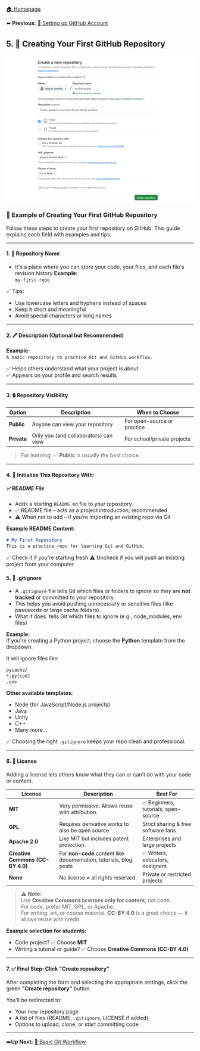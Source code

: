[ 🏠 Homepage](../README.md)

⬅️ **Previous:** [👤 Setting up GitHub Account](./1-4-setting-github.md)

## 5. 🔧 Creating Your First GitHub Repository

![Creating Github Repository](../images/repo-example.png)

### 🔧 Example of Creating Your First GitHub Repository

Follow these steps to create your first repository on GitHub. This guide explains each field with examples and tips.

---

#### 1. 📝 Repository Name
- It's a place where you can store your code, your files, and each file's revision history
**Example:**  
`my-first-repo`

✅ Tips:
- Use lowercase letters and hyphens instead of spaces
- Keep it short and meaningful  
- Avoid special characters or long names

---

#### 2. 🖊️ Description (Optional but Recommended)

**Example:**  
`A basic repository to practice Git and GitHub workflow.`

✅ Helps others understand what your project is about  
✅ Appears on your profile and search results

---

#### 3. 🔒 Repository Visibility

| Option     | Description                            | When to Choose               |
|------------|----------------------------------------|------------------------------|
| **Public** | Anyone can view your repository        | For open-source or practice  |
| **Private**| Only you (and collaborators) can view  | For school/private projects  |

> For learning: ✅ **Public** is usually the best choice.

---

#### 4. 📄 Initialize This Repository With:

##### ✅ README File

- Adds a starting `README.md` file to your repository.
- ✅ README file – acts as a project introduction; recommended
- ⚠️ When not to add – if you’re importing an existing repo via Git

**Example README Content:**
```markdown
# My First Repository
This is a practice repo for learning Git and GitHub.
```
✅ Check it if you're starting fresh
⚠️ Uncheck if you will push an existing project from your computer

#### 5. 🛑 .gitignore

-  A `.gitignore` file tells Git which files or folders to ignore so they are **not tracked** or committed to your repository.
- This helps you avoid pushing unnecessary or sensitive files (like passwords or large cache folders).
- What it does: tells Git which files to ignore (e.g., node_modules, env files)

**Example:**  
If you're creating a Python project, choose the **Python** template from the dropdown.

It will ignore files like:

```
pycache/
*.py[cod]
.env
```


**Other available templates:**  
- Node (for JavaScript/Node.js projects)  
- Java  
- Unity  
- C++  
- Many more…

✅ Choosing the right `.gitignore` keeps your repo clean and professional.

---

#### 6. 📜 License

Adding a license lets others know what they can or can’t do with your code or content.

| License            | Description                                                  | Best For                            |
|--------------------|--------------------------------------------------------------|-------------------------------------|
| **MIT**            | Very permissive. Allows reuse with attribution.              | ✅ Beginners, tutorials, open-source |
| **GPL**            | Requires derivative works to also be open source.            | Strict sharing & free software fans |
| **Apache 2.0**     | Like MIT but includes patent protection.                     | Enterprises and large projects      |
| **Creative Commons (CC-BY 4.0)** | For **non-code** content like documentation, tutorials, blog posts | ✅ Writers, educators, designers     |
| **None**           | No license = all rights reserved.                            | Private or restricted projects      |

> ⚠️ **Note:**  
> Use **Creative Commons licenses only for content**, not code.  
> For code, prefer MIT, GPL, or Apache.  
> For writing, art, or course material, **CC-BY 4.0** is a great choice — it allows reuse with credit.

**Example selection for students:**  
- Code project? ✅ Choose **MIT**  
- Writing a tutorial or guide? ✅ Choose **Creative Commons (CC-BY 4.0)**

---

#### 7. ✅ Final Step: Click "Create repository"

After completing the form and selecting the appropriate settings, click the green **"Create repository"** button.

You’ll be redirected to:
- Your new repository page
- A list of files (README, `.gitignore`, LICENSE if added)
- Options to upload, clone, or start committing code

---


➡️**Up Next:** [🔄 Basic Git Workflow](./1-6-basic-git-workflow.md)